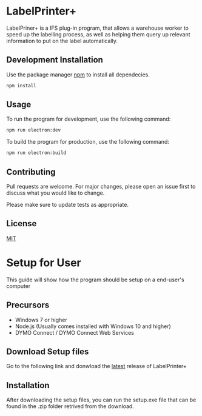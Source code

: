 # LabelPrinter+

LabelPriner+ is a IFS plug-in program, that allows a warehouse worker to speed up the labelling process, as well as helping them query up relevant information to put on the label automatically.

## Development Installation

Use the package manager [npm](https://www.npmjs.com/) to install all dependecies.

```bash
npm install
```

## Usage

To run the program for development, use the following command:
```bash
npm run electron:dev
```
To build the program for production, use the following command:
```bash
npm run electron:build
```

## Contributing
Pull requests are welcome. For major changes, please open an issue first to discuss what you would like to change.

Please make sure to update tests as appropriate.

## License
[MIT](https://choosealicense.com/licenses/mit/)

# Setup for User
This guide will show how the program should be setup on a end-user's computer

## Precursors
- Windows 7 or higher
- Node.js (Usually comes installed with Windows 10 and higher)
- DYMO Connect / DYMO Connect Web Services

## Download Setup files
Go to the following link and donwload the  [latest](https://github.com/einaraglen/label-printer/releases/tag/0.3.6) release of LabelPrinter+

## Installation
After downloading the setup files, you can run the setup.exe file that can be found in the .zip folder retrived from the download.
